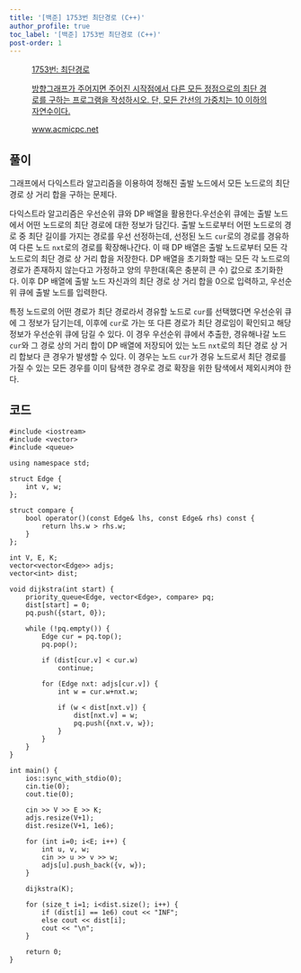 ```yaml
---
title: '[백준] 1753번 최단경로 (C++)'
author_profile: true
toc_label: '[백준] 1753번 최단경로 (C++)'
post-order: 1
---
```


<figure data-ke-type="opengraph"><a href="https://www.acmicpc.net/problem/1753" data-source-url="https://www.acmicpc.net/problem/1753">
<div class="og-image" style="background-image: url('https://drive.google.com/uc?export=view&id=1nCax5mgwtYA82T46I_ntU1afsBBNkrLr');"></div>
<div class="og-text">
<p class="og-title">1753번: 최단경로</p>
<p class="og-desc">방향그래프가 주어지면 주어진 시작점에서 다른 모든 정점으로의 최단 경로를 구하는 프로그램을 작성하시오. 단, 모든 간선의 가중치는 10 이하의 자연수이다.</p>
<p class="og-host">www.acmicpc.net</p></div></a></figure>

## 풀이
그래프에서 다익스트라 알고리즘을 이용하여 정해진 출발 노드에서 모든 노드로의 최단 경로 상 거리 합을 구하는 문제다.

다익스트라 알고리즘은 우선순위 큐와 DP 배열을 활용한다.우선순위 큐에는 출발 노드에서 어떤 노드로의 최단 경로에 대한 정보가 담긴다. 출발 노드로부터 어떤 노드로의 경로 중 최단 길이를 가지는 경로를 우선 선정하는데, 선정된 노드 `cur`로의 경로를 경유하여 다른 노드 `nxt`로의 경로를 확장해나간다. 이 때 DP 배열은 출발 노드로부터 모든 각 노드로의 최단 경로 상 거리 합을 저장한다. DP 배열을 초기화할 때는 모든 각 노드로의 경로가 존재하지 않는다고 가정하고 양의 무한대(혹은 충분히 큰 수) 값으로 초기화한다. 이후 DP 배열에 출발 노드 자신과의 최단 경로 상 거리 합을 0으로 입력하고, 우선순위 큐에 출발 노드를 입력한다.

특정 노드로의 어떤 경로가 최단 경로라서 경유할 노드로 `cur`를 선택했다면 우선순위 큐에 그 정보가 담기는데, 이후에 `cur`로 가는 또 다른 경로가 최단 경로임이 확인되고 해당 정보가 우선순위 큐에 담길 수 있다. 이 경우 우선순위 큐에서 추출한, 경유해나갈 노드 `cur`와 그 경로 상의 거리 합이 DP 배열에 저장되어 있는 노드 `nxt`로의 최단 경로 상 거리 합보다 큰 경우가 발생할 수 있다. 이 경우는 노드 `cur`가 경유 노드로서 최단 경로를 가질 수 있는 모든 경우를 이미 탐색한 경우로 경로 확장을 위한 탐색에서 제외시켜야 한다.

## 코드
```cpp::lineons
#include <iostream>
#include <vector>
#include <queue>

using namespace std;

struct Edge {
    int v, w;
};

struct compare {
    bool operator()(const Edge& lhs, const Edge& rhs) const {
        return lhs.w > rhs.w;
    }
};

int V, E, K;
vector<vector<Edge>> adjs;
vector<int> dist;

void dijkstra(int start) {
    priority_queue<Edge, vector<Edge>, compare> pq;
    dist[start] = 0;
    pq.push({start, 0});

    while (!pq.empty()) {
        Edge cur = pq.top();
        pq.pop();

        if (dist[cur.v] < cur.w)
            continue;

        for (Edge nxt: adjs[cur.v]) {
            int w = cur.w+nxt.w;

            if (w < dist[nxt.v]) {
                dist[nxt.v] = w;
                pq.push({nxt.v, w});
            }
        }
    }
}

int main() {
    ios::sync_with_stdio(0);
    cin.tie(0);
    cout.tie(0);

    cin >> V >> E >> K;
    adjs.resize(V+1);
    dist.resize(V+1, 1e6);

    for (int i=0; i<E; i++) {
        int u, v, w;
        cin >> u >> v >> w;
        adjs[u].push_back({v, w});
    }

    dijkstra(K);

    for (size_t i=1; i<dist.size(); i++) {
        if (dist[i] == 1e6) cout << "INF";
        else cout << dist[i];
        cout << "\n";
    }

    return 0;
}
```